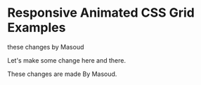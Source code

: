 # Responsive Animated CSS Grid Examples

these changes by Masoud

Let's make some change here and there.


These changes are made By Masoud.


